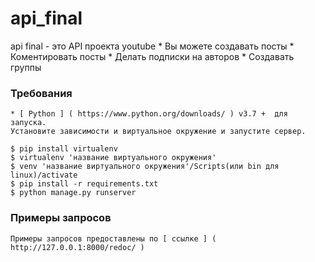 # api_final
api final - это API проекта youtube
    * Вы можете создавать посты
      * Коментировать посты
    * Делать подписки на авторов
    * Создавать группы

### Требования

    * [ Python ] ( https://www.python.org/downloads/ ) v3.7 +  для запуска.
    Установите зависимости и виртуальное окружение и запустите сервер.

    $ pip install virtualenv
    $ virtualenv 'название виртуального окружения'
    $ venv 'название виртуального окружения'/Scripts(или bin для linux)/activate
    $ pip install -r requirements.txt
    $ python manage.py runserver

### Примеры запросов

    Примеры запросов предоставлены по [ ссылке ] ( http://127.0.0.1:8000/redoc/ )



